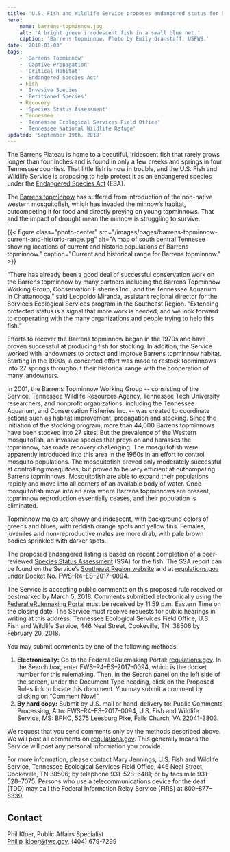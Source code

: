```yaml
---
title: 'U.S. Fish and Wildlife Service proposes endangered status for Barrens topminnow'
hero:
    name: barrens-topminnow.jpg
    alt: 'A bright green irrodescent fish in a small blue net.'
    caption: 'Barrens topminnow. Photo by Emily Granstaff, USFWS.'
date: '2018-01-03'
tags:
    - 'Barrens Topminnow'
    - 'Captive Propagation'
    - 'Critical Habitat'
    - 'Endangered Species Act'
    - Fish
    - 'Invasive Species'
    - 'Petitioned Species'
    - Recovery
    - 'Species Status Assessment'
    - Tennessee
    - 'Tennessee Ecological Services Field Office'
    - 'Tennessee National Wildlife Refuge'
updated: 'September 19th, 2018'
---
```


The Barrens Plateau is home to a beautiful, iridescent fish that rarely grows longer than four inches and is found in only a few creeks and springs in four Tennessee counties. That little fish is now in trouble, and the U.S. Fish and Wildlife Service is proposing to help protect it as an endangered species under the [Endangered Species Act](/endangered-species-act) (ESA).

The [Barrens topminnow](https://ecos.fws.gov/ecp0/profile/speciesProfile?spcode=E05C) has suffered from introduction of the non-native western mosquitofish, which has invaded the minnow’s habitat, outcompeting it for food and directly preying on young topminnows. That and the impact of drought mean the minnow is struggling to survive.

{{< figure class="photo-center" src="/images/pages/barrens-topminnow-current-and-historic-range.jpg" alt="A map of south central Tennesee showing locations of current and historic populations of Barrens topminnow." caption="Current and historical range for Barrens topminnow." >}}

“There has already been a good deal of successful conservation work on the Barrens topminnow by many partners including the Barrens Topminnow Working Group, Conservation Fisheries Inc., and the Tennessee Aquarium in Chattanooga,” said Leopoldo Miranda, assistant regional director for the Service’s Ecological Services program in the Southeast Region. “Extending protected status is a signal that more work is needed, and we look forward to cooperating with the many organizations and people trying to help this fish.”

Efforts to recover the Barrens topminnow began in the 1970s and have proven successful at producing fish for stocking. In addition, the Service worked with landowners to protect and improve Barrens topminnow habitat. Starting in the 1990s, a concerted effort was made to restock topminnows into 27 springs throughout their historical range with the cooperation of many landowners.

In 2001, the Barrens Topminnow Working Group -- consisting of the Service, Tennessee Wildlife Resources Agency, Tennessee Tech University researchers, and nonprofit organizations, including the Tennessee Aquarium, and Conservation Fisheries Inc. -- was created to coordinate actions such as habitat improvement, propagation and stocking. Since the initiation of the stocking program, more than 44,000 Barrens topminnows have been stocked into 27 sites.
But the prevalence of the Western mosquitofish, an invasive species that preys on and harasses the topminnow, has made recovery challenging. The mosquitofish were apparently introduced into this area in the 1960s in an effort to control mosquito populations. The mosquitofish proved only moderately successful at controlling mosquitoes, but proved to be very efficient at outcompeting Barrens topminnows. Mosquitofish are able to expand their populations rapidly and move into all corners of an available body of water. Once mosquitofish move into an area where Barrens topminnows are present, topminnow reproduction essentially ceases, and their population is eliminated.

Topminnow males are showy and iridescent, with background colors of greens and blues, with reddish orange spots and yellow fins. Females, juveniles and non-reproductive males are more drab, with pale brown bodies sprinkled with darker spots.

The proposed endangered listing is based on recent completion of a peer-reviewed [Species Status Assessment](/endangered-species-act/species-status-assessments) (SSA) for the fish. The SSA report can be found on the Service’s [Southeast Region website](http://ecos.fws.gov/ServCat/DownloadFile/136323) and at [regulations.gov](https://www.regulations.gov) under Docket No. FWS–R4–ES–2017–0094.

The Service is accepting public comments on this proposed rule received or postmarked by March 5, 2018. Comments submitted electronically using the [Federal eRulemaking Portal](https://www.regulations.gov) must be received by 11:59 p.m. Eastern Time on the closing date. The Service must receive requests for public hearings in writing at this address: Tennessee Ecological Services Field Office, U.S. Fish and Wildlife Service, 446 Neal Street, Cookeville, TN, 38506 by February 20, 2018.

You may submit comments by one of the following methods:

1.  **Electronically:** Go to the Federal eRulemaking Portal: [regulations.gov](https://www.regulations.gov). In the Search box, enter FWS–R4–ES–2017–0094, which is the docket number for this rulemaking. Then, in the Search panel on the left side of the screen, under the Document Type heading, click on the Proposed Rules link to locate this document. You may submit a comment by clicking on “Comment Now!”
2.  **By hard copy:** Submit by U.S. mail or hand-delivery to: Public Comments Processing, Attn: FWS–R4–ES–2017–0094, U.S. Fish and Wildlife Service, MS: BPHC, 5275 Leesburg Pike, Falls Church, VA 22041-3803.

We request that you send comments only by the methods described above. We will post all comments on [regulations.gov](https://www.regulations.gov). This generally means the Service will post any personal information you provide.

For more information, please contact Mary Jennings, U.S. Fish and Wildlife Service, Tennessee Ecological Services Field Office, 446 Neal Street, Cookeville, TN 38506; by telephone 931–528–6481; or by facsimile 931–528–7075. Persons who use a telecommunications device for the deaf (TDD) may call the Federal Information Relay Service (FIRS) at 800–877–8339.

## Contact

Phil Kloer, Public Affairs Specialist  
[Philip_kloer@fws.gov](mailto:Philip_kloer@fws.gov), (404) 679-7299
